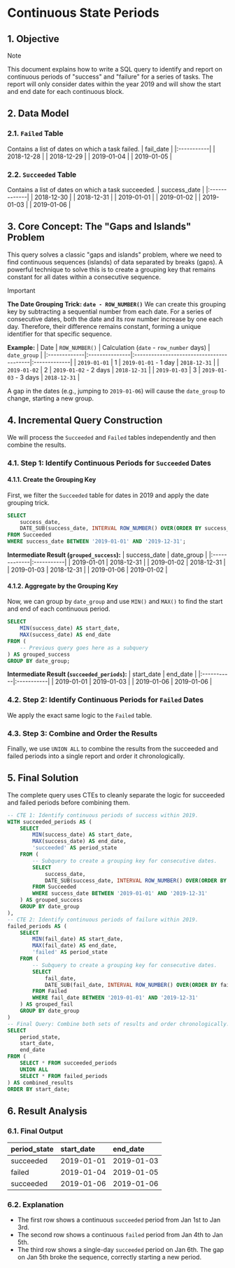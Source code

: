 # Continuous State Periods

## 1. Objective
> [!NOTE]
> This document explains how to write a SQL query to identify and report on continuous periods of "success" and "failure" for a series of tasks. The report will only consider dates within the year 2019 and will show the start and end date for each continuous block.

## 2. Data Model

### 2.1. `Failed` Table
Contains a list of dates on which a task failed.
| fail_date  |
|:-----------|
| 2018-12-28 |
| 2018-12-29 |
| 2019-01-04 |
| 2019-01-05 |

### 2.2. `Succeeded` Table
Contains a list of dates on which a task succeeded.
| success_date |
|:-------------|
| 2018-12-30   |
| 2018-12-31   |
| 2019-01-01   |
| 2019-01-02   |
| 2019-01-03   |
| 2019-01-06   |

## 3. Core Concept: The "Gaps and Islands" Problem
This query solves a classic "gaps and islands" problem, where we need to find continuous sequences (islands) of data separated by breaks (gaps). A powerful technique to solve this is to create a grouping key that remains constant for all dates within a consecutive sequence.

> [!IMPORTANT]
> **The Date Grouping Trick: `date - ROW_NUMBER()`**
> We can create this grouping key by subtracting a sequential number from each date. For a series of consecutive dates, both the date and its row number increase by one each day. Therefore, their difference remains constant, forming a unique identifier for that specific sequence.
>
> **Example:**
> | Date         | `ROW_NUMBER()` | Calculation (`date` - `row_number` days) | `date_group` |
> |:-------------|:---------------|:-----------------------------------------|:-------------|
> | `2019-01-01` | 1              | `2019-01-01` - 1 day                     | `2018-12-31` |
> | `2019-01-02` | 2              | `2019-01-02` - 2 days                    | `2018-12-31` |
> | `2019-01-03` | 3              | `2019-01-03` - 3 days                    | `2018-12-31` |
>
> A gap in the dates (e.g., jumping to `2019-01-06`) will cause the `date_group` to change, starting a new group.

## 4. Incremental Query Construction
We will process the `Succeeded` and `Failed` tables independently and then combine the results.

### 4.1. Step 1: Identify Continuous Periods for `Succeeded` Dates
#### 4.1.1. Create the Grouping Key
First, we filter the `Succeeded` table for dates in 2019 and apply the date grouping trick.
```sql
SELECT
    success_date,
    DATE_SUB(success_date, INTERVAL ROW_NUMBER() OVER(ORDER BY success_date) DAY) AS date_group
FROM Succeeded
WHERE success_date BETWEEN '2019-01-01' AND '2019-12-31';
```
**Intermediate Result (`grouped_success`):**
| success_date | date_group |
|:-------------|:-----------|
| 2019-01-01   | 2018-12-31 |
| 2019-01-02   | 2018-12-31 |
| 2019-01-03   | 2018-12-31 |
| 2019-01-06   | 2019-01-02 |

#### 4.1.2. Aggregate by the Grouping Key
Now, we can group by `date_group` and use `MIN()` and `MAX()` to find the start and end of each continuous period.
```sql
SELECT
    MIN(success_date) AS start_date,
    MAX(success_date) AS end_date
FROM (
    -- Previous query goes here as a subquery
) AS grouped_success
GROUP BY date_group;
```
**Intermediate Result (`succeeded_periods`):**
| start_date | end_date   |
|:-----------|:-----------|
| 2019-01-01 | 2019-01-03 |
| 2019-01-06 | 2019-01-06 |

### 4.2. Step 2: Identify Continuous Periods for `Failed` Dates
We apply the exact same logic to the `Failed` table.

### 4.3. Step 3: Combine and Order the Results
Finally, we use `UNION ALL` to combine the results from the succeeded and failed periods into a single report and order it chronologically.

## 5. Final Solution
The complete query uses CTEs to cleanly separate the logic for succeeded and failed periods before combining them.
```sql
-- CTE 1: Identify continuous periods of success within 2019.
WITH succeeded_periods AS (
    SELECT
        MIN(success_date) AS start_date,
        MAX(success_date) AS end_date,
        'succeeded' AS period_state
    FROM (
        -- Subquery to create a grouping key for consecutive dates.
        SELECT
            success_date,
            DATE_SUB(success_date, INTERVAL ROW_NUMBER() OVER(ORDER BY success_date) DAY) AS date_group
        FROM Succeeded
        WHERE success_date BETWEEN '2019-01-01' AND '2019-12-31'
    ) AS grouped_success
    GROUP BY date_group
),
-- CTE 2: Identify continuous periods of failure within 2019.
failed_periods AS (
    SELECT
        MIN(fail_date) AS start_date,
        MAX(fail_date) AS end_date,
        'failed' AS period_state
    FROM (
        -- Subquery to create a grouping key for consecutive dates.
        SELECT
            fail_date,
            DATE_SUB(fail_date, INTERVAL ROW_NUMBER() OVER(ORDER BY fail_date) DAY) AS date_group
        FROM Failed
        WHERE fail_date BETWEEN '2019-01-01' AND '2019-12-31'
    ) AS grouped_fail
    GROUP BY date_group
)
-- Final Query: Combine both sets of results and order chronologically.
SELECT
    period_state,
    start_date,
    end_date
FROM (
    SELECT * FROM succeeded_periods
    UNION ALL
    SELECT * FROM failed_periods
) AS combined_results
ORDER BY start_date;
```

## 6. Result Analysis

### 6.1. Final Output
| period_state | start_date | end_date   |
|:-------------|:-----------|:-----------|
| succeeded    | 2019-01-01 | 2019-01-03 |
| failed       | 2019-01-04 | 2019-01-05 |
| succeeded    | 2019-01-06 | 2019-01-06 |

### 6.2. Explanation
*   The first row shows a continuous `succeeded` period from Jan 1st to Jan 3rd.
*   The second row shows a continuous `failed` period from Jan 4th to Jan 5th.
*   The third row shows a single-day `succeeded` period on Jan 6th. The gap on Jan 5th broke the sequence, correctly starting a new period.
